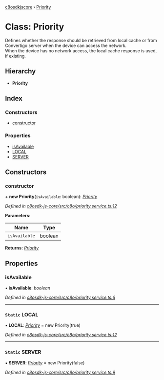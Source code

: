 [c8osdkjscore](../README.md) › [Priority](priority.md)

# Class: Priority

Defines whether the response should be retrieved from local cache or from Convertigo server when the device can access the network.<br/>
When the device has no network access, the local cache response is used, if existing.

## Hierarchy

* **Priority**

## Index

### Constructors

* [constructor](priority.md#constructor)

### Properties

* [isAvailable](priority.md#isavailable)
* [LOCAL](priority.md#static-local)
* [SERVER](priority.md#static-server)

## Constructors

###  constructor

\+ **new Priority**(`isAvailable`: boolean): *[Priority](priority.md)*

*Defined in [c8osdk-js-core/src/c8o/priority.service.ts:12](https://github.com/convertigo/c8osdk-angular/blob/d8ba06a/src/c8o/priority.service.ts#L12)*

**Parameters:**

Name | Type |
------ | ------ |
`isAvailable` | boolean |

**Returns:** *[Priority](priority.md)*

## Properties

###  isAvailable

• **isAvailable**: *boolean*

*Defined in [c8osdk-js-core/src/c8o/priority.service.ts:6](https://github.com/convertigo/c8osdk-angular/blob/d8ba06a/src/c8o/priority.service.ts#L6)*

___

### `Static` LOCAL

▪ **LOCAL**: *[Priority](priority.md)* =  new Priority(true)

*Defined in [c8osdk-js-core/src/c8o/priority.service.ts:12](https://github.com/convertigo/c8osdk-angular/blob/d8ba06a/src/c8o/priority.service.ts#L12)*

___

### `Static` SERVER

▪ **SERVER**: *[Priority](priority.md)* =  new Priority(false)

*Defined in [c8osdk-js-core/src/c8o/priority.service.ts:9](https://github.com/convertigo/c8osdk-angular/blob/d8ba06a/src/c8o/priority.service.ts#L9)*

